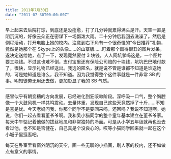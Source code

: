```yaml
---
title: 2011年7月30日
date: "2011-07-30T00:00:00Z"
---
```


早上起来去后院打球，到底还是没痊愈，打了几分钟就累得满头是汗。天空一直是阴沉沉的，好像云朵正在密谋下一场瓢泼大雨。二十分钟后我回去洗澡了。然后是例程活动，打开电脑上她的校内。注意到右下角有一个很奇怪的"今日推荐"礼物，竟然是她那个在 Skype上的头像……的山寨版……盯着那个画得很丑的图片发呆，遂决定送给她，点了一下，发现竟然要付 3 块钱，人人网坑爹吗这是，一个图片要三块钱。不过这也难不倒，支付宝里还有保险公司赔的十块钱，坑坑巴巴地付款了，很快，显示礼物已经送出。我选的匿名，就是说不管是谁都不知道是谁送她的，可是她知道是谁么，我不知道。因为我觉得整个这件事就是一件非常 SB 的事。明知徒劳无用还去做，更加彰显了我的 SB 气质。

---

感冒似乎有朝变糟的方向发展，已经进化到狂咳嗽阶段。深呼吸一口气，整个胸腔像一个大鼓风机一样共鸣震动。去量体重，发现自己这些天竟然掉了十斤……不知是喜是忧。今天老妈问我，你那个同学不是要回来吗，还回吗？我说不知道啊。她说，你们一起去看看董爷爷啊。我和吴小猫同学的整个童年基本建立在董爷爷家。每天中午惦记着他做的拔丝地瓜和非常独特的冷面。可是从小学五年级就再也没去看过他，也不知是否健在，自己真是个没良心的。哎等小猫同学回来就一起在这个小城子里逛逛吧。

每天在卧室里看窗外阴沉的天空，画一些无聊的小插画，刷人家的校内，还不如做点有意义的事情。
